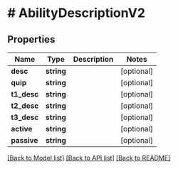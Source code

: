 # # AbilityDescriptionV2

## Properties

Name | Type | Description | Notes
------------ | ------------- | ------------- | -------------
**desc** | **string** |  | [optional]
**quip** | **string** |  | [optional]
**t1_desc** | **string** |  | [optional]
**t2_desc** | **string** |  | [optional]
**t3_desc** | **string** |  | [optional]
**active** | **string** |  | [optional]
**passive** | **string** |  | [optional]

[[Back to Model list]](../../README.md#models) [[Back to API list]](../../README.md#endpoints) [[Back to README]](../../README.md)
